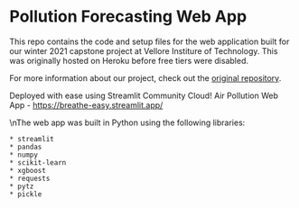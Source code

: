 # Pollution Forecasting Web App
This repo contains the code and setup files for the web application built for our winter 2021 capstone project at Vellore Institure of Technology. This was originally hosted on Heroku before free tiers were disabled. 

For more information about our project, check out the [original repository]().

Deployed with ease using Streamlit Community Cloud!
Air Pollution Web App - https://breathe-easy.streamlit.app/

\nThe web app was built in Python using the following libraries:

    * streamlit
    * pandas
    * numpy
    * scikit-learn
    * xgboost
    * requests
    * pytz
    * pickle
